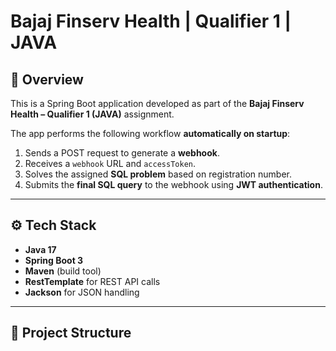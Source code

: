 # Bajaj Finserv Health | Qualifier 1 | JAVA

## 📌 Overview
This is a Spring Boot application developed as part of the **Bajaj Finserv Health – Qualifier 1 (JAVA)** assignment.  

The app performs the following workflow **automatically on startup**:
1. Sends a POST request to generate a **webhook**.
2. Receives a `webhook` URL and `accessToken`.
3. Solves the assigned **SQL problem** based on registration number.
4. Submits the **final SQL query** to the webhook using **JWT authentication**.

---

## ⚙️ Tech Stack
- **Java 17**
- **Spring Boot 3**
- **Maven** (build tool)
- **RestTemplate** for REST API calls
- **Jackson** for JSON handling

---

## 📂 Project Structure
